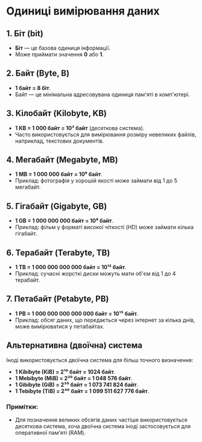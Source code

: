 # Одиниці вимірювання даних

## 1. Біт (bit)
- **Біт** — це базова одиниця інформації.
- Може приймати значення **0** або **1**.
  
## 2. Байт (Byte, B)
- **1 байт = 8 біт**.
- Байт — це мінімальна адресовувана одиниця пам'яті в комп'ютері.

## 3. Кілобайт (Kilobyte, KB)
- **1 KB = 1 000 байт = 10³ байт** (десяткова система).
- Часто використовується для вимірювання розміру невеликих файлів, наприклад, текстових документів.

## 4. Мегабайт (Megabyte, MB)
- **1 MB = 1 000 000 байт = 10⁶ байт**.
- Приклад: фотографія у хорошій якості може займати від 1 до 5 мегабайт.

## 5. Гігабайт (Gigabyte, GB)
- **1 GB = 1 000 000 000 байт = 10⁹ байт**.
- Приклад: фільм у форматі високої чіткості (HD) може займати кілька гігабайт.

## 6. Терабайт (Terabyte, TB)
- **1 TB = 1 000 000 000 000 байт = 10¹² байт**.
- Приклад: сучасні жорсткі диски можуть мати об'єм від 1 до 4 терабайт.

## 7. Петабайт (Petabyte, PB)
- **1 PB = 1 000 000 000 000 000 байт = 10¹⁵ байт**.
- Приклад: обсяг даних, що передається через інтернет за кілька днів, може вимірюватися у петабайтах.

## Альтернативна (двоїчна) система
Іноді використовується двоїчна система для більш точного визначення:

- **1 Kibibyte (KiB) = 2¹⁰ байт = 1024 байт**.
- **1 Mebibyte (MiB) = 2²⁰ байт = 1 048 576 байт**.
- **1 Gibibyte (GiB) = 2³⁰ байт = 1 073 741 824 байт**.
- **1 Tebibyte (TiB) = 2⁴⁰ байт = 1 099 511 627 776 байт**.

### Примітки:
- Для позначення великих обсягів даних частіше використовується десяткова система, хоча двоїчна система іноді застосовується для оперативної пам'яті (RAM).
